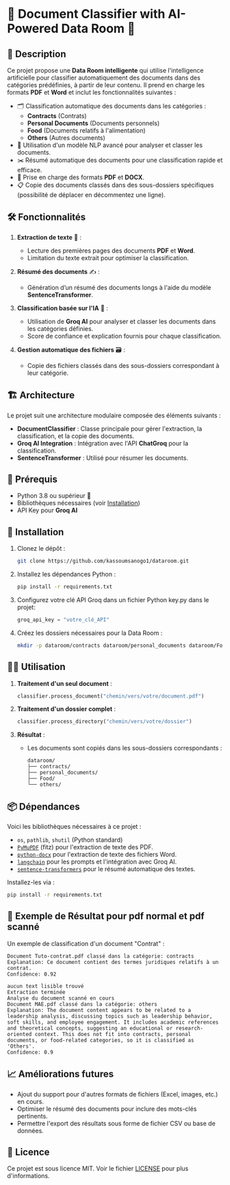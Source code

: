 # 📁 Document Classifier with AI-Powered Data Room 🚀

## 📜 Description

Ce projet propose une **Data Room intelligente** qui utilise l'intelligence artificielle pour classifier automatiquement des documents dans des catégories prédéfinies, à partir de leur contenu. Il prend en charge les formats **PDF** et **Word** et inclut les fonctionnalités suivantes :

- 🗂️ Classification automatique des documents dans les catégories :
  - **Contracts** (Contrats)
  - **Personal Documents** (Documents personnels)
  - **Food** (Documents relatifs à l'alimentation)
  - **Others** (Autres documents)
- 🧠 Utilisation d'un modèle NLP avancé pour analyser et classer les documents.
- ✂️ Résumé automatique des documents pour une classification rapide et efficace.
- 📄 Prise en charge des formats **PDF** et **DOCX**.
- 📋 Copie des documents classés dans des sous-dossiers spécifiques (possibilité de déplacer en décommentez une ligne).

## 🛠️ Fonctionnalités

1. **Extraction de texte** 📖 :
   - Lecture des premières pages des documents **PDF** et **Word**.
   - Limitation du texte extrait pour optimiser la classification.

2. **Résumé des documents** ✍️ :
   - Génération d’un résumé des documents longs à l'aide du modèle **SentenceTransformer**.

3. **Classification basée sur l'IA** 🤖 :
   - Utilisation de **Groq AI** pour analyser et classer les documents dans les catégories définies.
   - Score de confiance et explication fournis pour chaque classification.

4. **Gestion automatique des fichiers** 🗃️ :
   - Copie des fichiers classés dans des sous-dossiers correspondant à leur catégorie.

## 🏗️ Architecture

Le projet suit une architecture modulaire composée des éléments suivants :

- **DocumentClassifier** : Classe principale pour gérer l'extraction, la classification, et la copie des documents.
- **Groq AI Integration** : Intégration avec l'API **ChatGroq** pour la classification.
- **SentenceTransformer** : Utilisé pour résumer les documents.

## 🧩 Prérequis

- Python 3.8 ou supérieur 🐍
- Bibliothèques nécessaires (voir [Installation](#installation))
- API Key pour **Groq AI**

## 🚀 Installation

1. Clonez le dépôt :
   ```bash
   git clone https://github.com/kassoumsanogo1/dataroom.git
   ```

2. Installez les dépendances Python :
   ```bash
   pip install -r requirements.txt
   ```

3. Configurez votre clé API Groq dans un fichier Python key.py dans le projet:
   ```python
   groq_api_key = "votre_clé_API"
   ```

4. Créez les dossiers nécessaires pour la Data Room :
   ```bash
   mkdir -p dataroom/contracts dataroom/personal_documents dataroom/Food dataroom/others
   ```

## 🏃‍♂️ Utilisation

1. **Traitement d'un seul document** :
   ```python
   classifier.process_document("chemin/vers/votre/document.pdf")
   ```

2. **Traitement d'un dossier complet** :
   ```python
   classifier.process_directory("chemin/vers/votre/dossier")
   ```

3. **Résultat** :
   - Les documents sont copiés dans les sous-dossiers correspondants :
     ```
     dataroom/
     ├── contracts/
     ├── personal_documents/
     ├── Food/
     └── others/
     ```

## 📦 Dépendances

Voici les bibliothèques nécessaires à ce projet :
- `os`, `pathlib`, `shutil` (Python standard)
- [`PyMuPDF`](https://pypi.org/project/PyMuPDF/) (fitz) pour l'extraction de texte des PDF.
- [`python-docx`](https://pypi.org/project/python-docx/) pour l'extraction de texte des fichiers Word.
- [`langchain`](https://pypi.org/project/langchain/) pour les prompts et l'intégration avec Groq AI.
- [`sentence-transformers`](https://pypi.org/project/sentence-transformers/) pour le résumé automatique des textes.

Installez-les via :
```bash
pip install -r requirements.txt
```

## 📝 Exemple de Résultat pour pdf normal et pdf scanné

Un exemple de classification d'un document "Contrat" :
```plaintext
Document Tuto-contrat.pdf classé dans la catégorie: contracts
Explanation: Ce document contient des termes juridiques relatifs à un contrat.
Confidence: 0.92

aucun text lisible trouvé
Extraction terminée
Analyse du document scanné en cours
Document MAE.pdf classé dans la catégorie: others
Explanation: The document content appears to be related to a leadership analysis, discussing topics such as leadership behavior, soft skills, and employee engagement. It includes academic references and theoretical concepts, suggesting an educational or research-oriented context. This does not fit into contracts, personal documents, or food-related categories, so it is classified as 'Others'.
Confidence: 0.9
```

## 📈 Améliorations futures

- Ajout du support pour d'autres formats de fichiers (Excel, images, etc.) en cours.
- Optimiser le résumé des documents pour inclure des mots-clés pertinents.
- Permettre l'export des résultats sous forme de fichier CSV ou base de données.


## 📄 Licence

Ce projet est sous licence MIT. Voir le fichier [LICENSE](LICENSE) pour plus d'informations.

